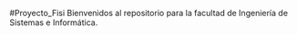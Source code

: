  #Proyecto_Fisi
 Bienvenidos al repositorio para la facultad de Ingeniería de Sistemas e Informática.
